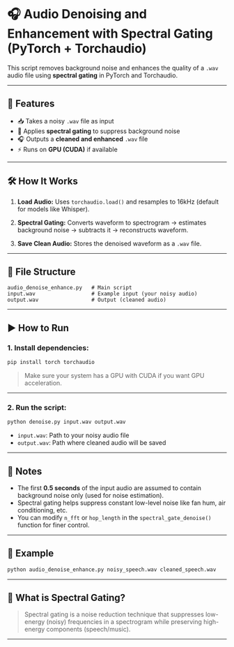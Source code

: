 # 🎧 Audio Denoising and Enhancement with Spectral Gating (PyTorch + Torchaudio)

This script removes background noise and enhances the quality of a `.wav` audio file using **spectral gating** in PyTorch and Torchaudio.

---

## 🚀 Features

* 📥 Takes a noisy `.wav` file as input
* 🧠 Applies **spectral gating** to suppress background noise
* 🎧 Outputs a **cleaned and enhanced** `.wav` file
* ⚡ Runs on **GPU (CUDA)** if available

---

## 🛠️ How It Works

1. **Load Audio:**
   Uses `torchaudio.load()` and resamples to 16kHz (default for models like Whisper).

2. **Spectral Gating:**
   Converts waveform to spectrogram → estimates background noise → subtracts it → reconstructs waveform.

3. **Save Clean Audio:**
   Stores the denoised waveform as a `.wav` file.

---

## 🧱 File Structure

```
audio_denoise_enhance.py   # Main script
input.wav                  # Example input (your noisy audio)
output.wav                 # Output (cleaned audio)
```

---

## ▶️ How to Run

### 1. Install dependencies:

```bash
pip install torch torchaudio
```

> Make sure your system has a GPU with CUDA if you want GPU acceleration.

---

### 2. Run the script:

```bash
python denoise.py input.wav output.wav
```

* `input.wav`: Path to your noisy audio file
* `output.wav`: Path where cleaned audio will be saved

---

## 📌 Notes

* The first **0.5 seconds** of the input audio are assumed to contain background noise only (used for noise estimation).
* Spectral gating helps suppress constant low-level noise like fan hum, air conditioning, etc.
* You can modify `n_fft` or `hop_length` in the `spectral_gate_denoise()` function for finer control.

---

## 🧪 Example

```bash
python audio_denoise_enhance.py noisy_speech.wav cleaned_speech.wav
```

---

## 🧠 What is Spectral Gating?

> Spectral gating is a noise reduction technique that suppresses low-energy (noisy) frequencies in a spectrogram while preserving high-energy components (speech/music).

---
